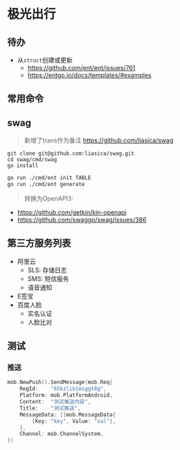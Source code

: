 # 极光出行

## 待办
- 从`struct`创建或更新
  - https://github.com/ent/ent/issues/761
  - https://entgo.io/docs/templates/#examples

## 常用命令

## swag
> 新增了trans作为备注
> https://github.com/liasica/swag
```shell
git clone git@github.com:liasica/swag.git
cd swag/cmd/swag
go install
```

```bash
go run ./cmd/ent init TABLE
go run ./cmd/ent generate
```

> 转换为OpenAPI3: 
- https://github.com/getkin/kin-openapi
- https://github.com/swaggo/swag/issues/386


## 第三方服务列表
- 阿里云
  - SLS: 存储日志
  - SMS: 短信服务
  - 语音通知
- E签宝
- 百度人脸
  - 实名认证
  - 人脸比对

## 测试

### 推送

```go
mob.NewPush().SendMessage(mob.Req{
    RegId:    "65kzlib1miggt8g",
    Platform: mob.PlatformAndroid,
    Content:  "测试推送内容",
    Title:    "测试推送",
    MessageData: []mob.MessageData{
        {Key: "key", Value: "val"},
    },
    Channel: mob.ChannelSystem,
})
```